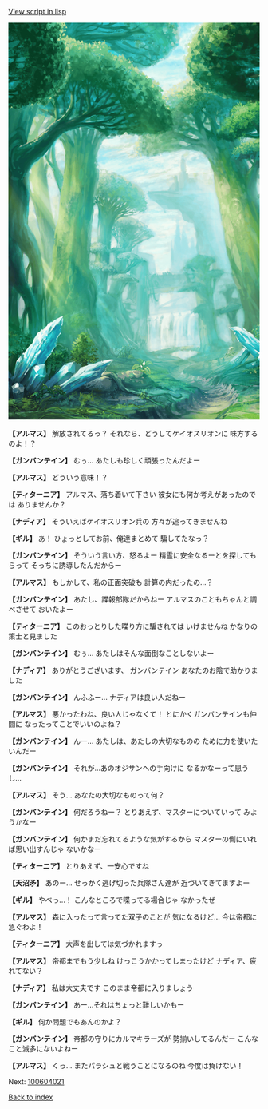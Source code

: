 [View script in lisp](../scripts/100604010.txt)

![forest.png](../images/backgrounds/forest.png)

**【アルマス】**
解放されてるっ？
それなら、どうしてケイオスリオンに
味方するのよ！？

**【ガンバンテイン】**
むぅ…
あたしも珍しく頑張ったんだよー

**【アルマス】**
どういう意味！？

**【ティターニア】**
アルマス、落ち着いて下さい
彼女にも何か考えがあったのでは
ありませんか？

**【ナディア】**
そういえばケイオスリオン兵の
方々が追ってきませんね

**【ギル】**
あ！
ひょっとしてお前、俺達まとめて
騙してたなっ？

**【ガンバンテイン】**
そういう言い方、怒るよー
精霊に安全なるーとを探してもらって
そっちに誘導したんだからー

**【アルマス】**
もしかして、私の正面突破も
計算の内だったの…？

**【ガンバンテイン】**
あたし、諜報部隊だからねー
アルマスのこともちゃんと調べさせて
おいたよー

**【ティターニア】**
このおっとりした喋り方に騙されては
いけませんね
かなりの策士と見ました

**【ガンバンテイン】**
むぅ…
あたしはそんな面倒なことしないよー

**【ナディア】**
ありがとうございます、
ガンバンテイン
あなたのお陰で助かりました

**【ガンバンテイン】**
んふふー…
ナディアは良い人だねー

**【アルマス】**
悪かったわね、良い人じゃなくて！
とにかくガンバンテインも仲間に
なったってことでいいのよね？

**【ガンバンテイン】**
んー…
あたしは、あたしの大切なものの
ために力を使いたいんだー

**【ガンバンテイン】**
それが…あのオジサンへの手向けに
なるかなーって思うし…

**【アルマス】**
そう…
あなたの大切なものって何？

**【ガンバンテイン】**
何だろうねー？
とりあえず、マスターについていって
みようかなー

**【ガンバンテイン】**
何かまだ忘れてるような気がするから
マスターの側にいれば思い出すんじゃ
ないかなー

**【ティターニア】**
とりあえず、一安心ですね

**【天沼矛】**
あのー…
せっかく逃げ切った兵隊さん達が
近づいてきてますよー

**【ギル】**
やべっ…！
こんなところで喋ってる場合じゃ
なかったぜ

**【アルマス】**
森に入ったって言ってた双子のことが
気になるけど…
今は帝都に急ぐわよ！

**【ティターニア】**
大声を出しては気づかれますっ

**【アルマス】**
帝都までもう少しね
けっこうかかってしまったけど
ナディア、疲れてない？

**【ナディア】**
私は大丈夫です
このまま帝都に入りましょう

**【ガンバンテイン】**
あー…それはちょっと難しいかもー

**【ギル】**
何か問題でもあんのかよ？

**【ガンバンテイン】**
帝都の守りにカルマキラーズが
勢揃いしてるんだー
こんなこと滅多にないよねー

**【アルマス】**
くっ…
またパラシュと戦うことになるのね
今度は負けない！


Next: [100604021](100604021.md)

[Back to index](index.md)

